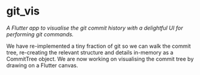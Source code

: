# git_vis

*A Flutter app to visualise the git commit history with a delightful UI for performing git commands.*

We have re-implemented a tiny fraction of git so we can walk the commit tree, re-creating the relevant structure and details in-memory as a CommitTree object. We are now working on visualising the commit tree by drawing on a Flutter canvas.
